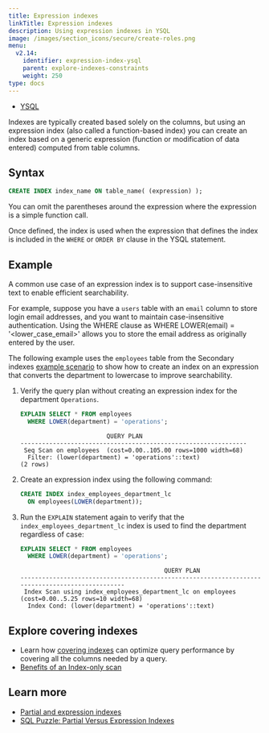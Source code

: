 ```yaml
---
title: Expression indexes
linkTitle: Expression indexes
description: Using expression indexes in YSQL
image: /images/section_icons/secure/create-roles.png
menu:
  v2.14:
    identifier: expression-index-ysql
    parent: explore-indexes-constraints
    weight: 250
type: docs
---
```


<ul class="nav nav-tabs-alt nav-tabs-yb" data-target="sql">
  <li >
    <a href="../expression-index-ysql/" class="nav-link active">
      <i class="icon-postgres" aria-hidden="true"></i>
      YSQL
    </a>
  </li>
</ul>

Indexes are typically created based solely on the columns, but using an expression index (also called a function-based index) you can create an index based on a generic expression (function or modification of data entered) computed from table columns.

## Syntax

```sql
CREATE INDEX index_name ON table_name( (expression) );
```

You can omit the parentheses around the expression where the expression is a simple function call.

Once defined, the index is used when the expression that defines the index is included in the `WHERE` or `ORDER BY` clause in the YSQL statement.

## Example

A common use case of an expression index is to support case-insensitive text to enable efficient searchability.

For example, suppose you have a `users` table with an `email` column to store login email addresses, and you want to maintain case-insensitive authentication. Using the WHERE clause as WHERE LOWER(email) = '<lower_case_email>' allows you to store the email address as originally entered by the user.

The following example uses the `employees` table from the Secondary indexes [example scenario](../secondary-indexes/#example-scenario-using-ysql) to show how to create an index on an expression that converts the department to lowercase to improve searchability.

1. Verify the query plan without creating an expression index for the department `Operations`.

    ```sql
    EXPLAIN SELECT * FROM employees
      WHERE LOWER(department) = 'operations';
    ```

    ```output
                            QUERY PLAN
    ---------------------------------------------------------------
     Seq Scan on employees  (cost=0.00..105.00 rows=1000 width=68)
      Filter: (lower(department) = 'operations'::text)
    (2 rows)
    ```

1. Create an expression index using the following command:

    ```sql
    CREATE INDEX index_employees_department_lc
      ON employees(LOWER(department));
    ```

1. Run the `EXPLAIN` statement again to verify that the `index_employees_department_lc` index is used to find the department regardless of case:

    ```sql
    EXPLAIN SELECT * FROM employees
      WHERE LOWER(department) = 'operations';
    ```

    ```output
                                            QUERY PLAN
    ------------------------------------------------------------------------------------------------
     Index Scan using index_employees_department_lc on employees  (cost=0.00..5.25 rows=10 width=68)
      Index Cond: (lower(department) = 'operations'::text)
    ```

## Explore covering indexes

- Learn how [covering indexes](../../indexes-constraints/covering-index-ysql/) can optimize query performance by covering all the columns needed by a query.
- [Benefits of an Index-only scan](https://www.yugabyte.com/blog/how-a-distributed-sql-database-boosts-secondary-index-queries-with-index-only-scan/)

## Learn more

- [Partial and expression indexes](../../json-support/jsonb-ysql/#partial-and-expression-indexes)
- [SQL Puzzle: Partial Versus Expression Indexes](https://www.yugabyte.com/blog/sql-puzzle-partial-versus-expression-indexes/)
